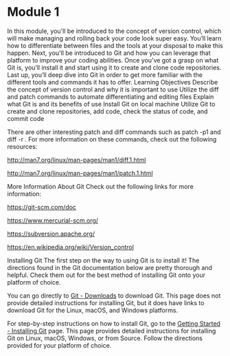 # Module 1

In this module, you'll be introduced to the concept of version control, which will make managing and rolling back your code look super easy. You’ll learn how to differentiate between files and the tools at your disposal to make this happen. Next, you'll be introduced to Git and how you can leverage that platform to improve your coding abilities. Once you’ve got a grasp on what Git is, you’ll install it and start using it to create and clone code repositories. Last up, you’ll deep dive into Git in order to get more familiar with the different tools and commands it has to offer.
Learning Objectives
Describe the concept of version control and why it is important to use
Utilize the diff and patch commands to automate differentiating and editing files
Explain what Git is and its benefits of use
Install Git on local machine
Utilize Git to create and clone repositories, add code, check the status of code, and commit code

There are other interesting patch and diff commands such as patch -p1 and diff -r . For more information on these commands, check out the following resources:

http://man7.org/linux/man-pages/man1/diff.1.html

http://man7.org/linux/man-pages/man1/patch.1.html

More Information About Git
Check out the following links for more information:

https://git-scm.com/doc

https://www.mercurial-scm.org/

https://subversion.apache.org/

https://en.wikipedia.org/wiki/Version_control

Installing Git
The first step on the way to using Git is to install it! The directions found in the Git documentation below are pretty thorough and helpful. Check them out for the best method of installing Git onto your platform of choice.

You can go directly to
[Git - Downloads](https://git-scm.com/downloads)
to download Git. This page does not provide detailed instructions for installing Git, but it does have links to download Git for the Linux, macOS, and Windows platforms.

For step-by-step instructions on how to install Git, go to the
[Getting Started - Installing Git](https://git-scm.com/book/en/v2/Getting-Started-Installing-Git)
page. This page provides detailed instructions for installing Git on Linux, macOS, Windows, or from Source. Follow the directions provided for your platform of choice.
